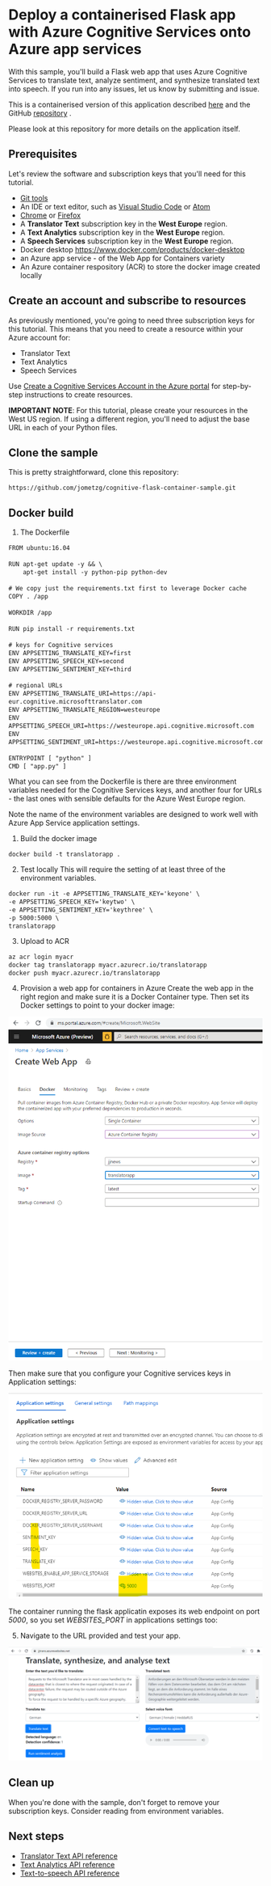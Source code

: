 # Deploy a containerised Flask app with Azure Cognitive Services onto Azure app services

With this sample, you'll build a Flask web app that uses Azure Cognitive Services to translate text, analyze sentiment, and synthesize translated text into speech. If you run into any issues, let us know by submitting and issue.

This is a containerised version of this application described [here](https://docs.microsoft.com/en-us/azure/cognitive-services/translator/tutorial-build-flask-app-translation-synthesis) and the GitHub [repository](https://github.com/MicrosoftTranslator/Text-Translation-API-V3-Flask-App-Tutorial) .

Please look at this repository for more details on the application itself.

## Prerequisites

Let's review the software and subscription keys that you'll need for this tutorial.

* [Git tools](https://git-scm.com/downloads)
* An IDE or text editor, such as [Visual Studio Code](https://code.visualstudio.com/) or [Atom](https://atom.io/)  
* [Chrome](https://www.google.com/chrome/browser/) or [Firefox](https://www.mozilla.org/firefox)
* A **Translator Text** subscription key in the **West Europe** region.
* A **Text Analytics** subscription key in the **West Europe** region.
* A **Speech Services** subscription key in the **West Europe** region.
* Docker desktop https://www.docker.com/products/docker-desktop
* an Azure app service - of the Web App for Containers variety
* An Azure container respository (ACR) to store the docker image created locally

## Create an account and subscribe to resources

As previously mentioned, you're going to need three subscription keys for this tutorial. This means that you need to create a resource within your Azure account for:

* Translator Text
* Text Analytics
* Speech Services

Use [Create a Cognitive Services Account in the Azure portal](https://docs.microsoft.com/azure/cognitive-services/cognitive-services-apis-create-account) for step-by-step instructions to create resources.

**IMPORTANT NOTE**: For this tutorial, please create your resources in the West US region. If using a different region, you'll need to adjust the base URL in each of your Python files.

## Clone the sample

This is pretty straightforward, clone this repository:

```
https://github.com/jometzg/cognitive-flask-container-sample.git
```

## Docker build

1. The Dockerfile
```
FROM ubuntu:16.04

RUN apt-get update -y && \
    apt-get install -y python-pip python-dev

# We copy just the requirements.txt first to leverage Docker cache
COPY . /app

WORKDIR /app

RUN pip install -r requirements.txt

# keys for Cognitive services
ENV APPSETTING_TRANSLATE_KEY=first
ENV APPSETTING_SPEECH_KEY=second
ENV APPSETTING_SENTIMENT_KEY=third

# regional URLs
ENV APPSETTING_TRANSLATE_URI=https://api-eur.cognitive.microsofttranslator.com
ENV APPSETTING_TRANSLATE_REGION=westeurope
ENV APPSETTING_SPEECH_URI=https://westeurope.api.cognitive.microsoft.com
ENV APPSETTING_SENTIMENT_URI=https://westeurope.api.cognitive.microsoft.com

ENTRYPOINT [ "python" ]
CMD [ "app.py" ]
```

What you can see from the Dockerfile is there are three environment variables needed for the Cognitive Services keys, and another four for URLs - the last ones with sensible defaults for the Azure West Europe region.

Note the name of the environment variables are designed to work well with Azure App Service application settings.

1. Build the docker image

```
docker build -t translatorapp .
```

2. Test locally
This will require the setting of at least three of the environment variables.
```
docker run -it -e APPSETTING_TRANSLATE_KEY='keyone' \ 
-e APPSETTING_SPEECH_KEY='keytwo' \
-e APPSETTING_SENTIMENT_KEY='keythree' \
-p 5000:5000 \
translatorapp
```

3. Upload to ACR
```
az acr login myacr
docker tag translatorapp myacr.azurecr.io/translatorapp
docker push myacr.azurecr.io/translatorapp
```

4. Provision a web app for containers in Azure
Create the web app in the right region and make sure it is a Docker Container type. Then set its Docker settings to point to your docker image:

![Create web app](/create-web-app.png)

Then make sure that you configure your Cognitive services keys in Application settings:

![Application Settings](/web-app-settings.png)

The container running the flask applicatin exposes its web endpoint on port *5000*, so you set *WEBSITES_PORT* in applications settings too:

5. Navigate to the URL provided and test your app.

![The web app](/translateapp.png)

## Clean up

When you're done with the sample, don't forget to remove your subscription keys. Consider reading from environment variables.

## Next steps

* [Translator Text API reference](https://docs.microsoft.com/azure/cognitive-services/Translator/reference/v3-0-reference)
* [Text Analytics API reference](https://westus.dev.cognitive.microsoft.com/docs/services/TextAnalytics.V2.0/operations/56f30ceeeda5650db055a3c7)
* [Text-to-speech API reference](https://docs.microsoft.com/azure/cognitive-services/speech-service/rest-text-to-speech)
